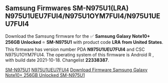 <h2>Samsung Firmwares SM-N975U1(LRA) N975U1UEU7FUI4/N975U1OYM7FUI4/N975U1UEU7FUI4</h2>
Download the Samsung firmware for the ✅ <strong>Samsung Galaxy Note10+ 256GB Unlocked </strong> ⭐ <strong>SM-N975U1</strong> with product code <strong>LRA</strong> <strong> from United States</strong>. This firmware has version number PDA <strong>N975U1UEU7FUI4</strong> and CSC N975U1OYM7FUI4. The operating system of this firmware is Android R , with build date 2021-10-18. Changelist <strong>22338387</strong>.


[SM-N975U1](https://samfirm.shop/samsung/model/SM-N975U1)
[N975U1UEU7FUI4](https://samfirm.shop/samsung/pda/N975U1UEU7FUI4)
[Download Firmware Samsung Galaxy Note10+ 256GB Unlocked SM-N975U1](https://samfirm.shop/samsung/firmware/465846)
